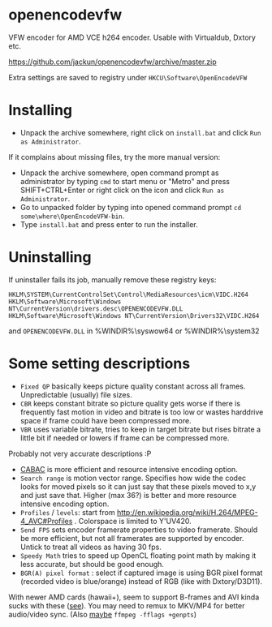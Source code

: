 openencodevfw
=============

VFW encoder for AMD VCE h264 encoder. Usable with Virtualdub, Dxtory etc.

https://github.com/jackun/openencodevfw/archive/master.zip

Extra settings are saved to registry under `HKCU\Software\OpenEncodeVFW`

Installing
============

 * Unpack the archive somewhere, right click on `install.bat` and click `Run as Administrator`.

If it complains about missing files, try the more manual version:

 * Unpack the archive somewhere, open command prompt as administrator by typing `cmd` to start menu or "Metro" and press SHIFT+CTRL+Enter or right click on the icon and click `Run as Administrator`. 
 * Go to unpacked folder by typing into opened command prompt `cd some\where\OpenEncodeVFW-bin`. 
 * Type `install.bat` and press enter to run the installer.

Uninstalling
============
If uninstaller fails its job, manually remove these registry keys:

	HKLM\SYSTEM\CurrentControlSet\Control\MediaResources\icm\VIDC.H264
	HKLM\Software\Microsoft\Windows NT\CurrentVersion\drivers.desc\OPENENCODEVFW.DLL
	HKLM\Software\Microsoft\Windows NT\CurrentVersion\Drivers32\VIDC.H264
	
and `OPENENCODEVFW.DLL` in %WINDIR%\syswow64 or %WINDIR%\system32


Some setting descriptions
=======

 * `Fixed QP` basically keeps picture quality constant across all frames. Unpredictable (usually) file sizes.
 * `CBR` keeps constant bitrate so picture quality gets worse if there is frequently fast motion in video and bitrate is too low or wastes harddrive space if frame could have been compressed more.
 * `VBR` uses variable bitrate, tries to keep in target bitrate but rises bitrate a little bit if needed or lowers if frame can be compressed more.
 
 Probably not very accurate descriptions :P
 
 * [CABAC](http://en.wikipedia.org/wiki/Context-adaptive_binary_arithmetic_coding) is more efficient and resource intensive encoding option.
 * `Search range` is motion vector range. Specifies how wide the codec looks for moved pixels so it can just say that these pixels moved to x,y and just save that. Higher (max 36?) is better and more resource intensive encoding option.
 * `Profiles` / `levels`: start from http://en.wikipedia.org/wiki/H.264/MPEG-4_AVC#Profiles . Colorspace is limited to Y'UV420.
 * `Send FPS` sets encoder framerate properties to video framerate. Should be more efficient, but not all framerates are supported by encoder. Untick to treat all videos as having 30 fps.
 * `Speedy Math` tries to speed up OpenCL floating point math by making it less accurate, but should be good enough.
 * `BGR(A) pixel format` : select if captured image is using BGR pixel format (recorded video is blue/orange) instead of RGB (like with Dxtory/D3D11).


With newer AMD cards (hawaii+), seem to support B-frames and AVI kinda sucks with these ([see](http://guru.multimedia.cx/avi-and-b-frames/)). You may need to remux to MKV/MP4 for better audio/video sync.
(Also [maybe](https://trac.ffmpeg.org/ticket/1979#comment:7) `ffmpeg -fflags +genpts`)